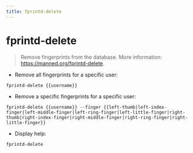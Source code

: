 ```yaml
---
title: fprintd-delete
---
```

# fprintd-delete

> Remove fingerprints from the database.
> More information: <https://manned.org/fprintd-delete>.

- Remove all fingerprints for a specific user:

`fprintd-delete {{username}}`

- Remove a specific fingerprints for a specific user:

`fprintd-delete {{username}} --finger {{left-thumb|left-index-finger|left-middle-finger|left-ring-finger|left-little-finger|right-thumb|right-index-finger|right-middle-finger|right-ring-finger|right-little-finger}}`

- Display help:

`fprintd-delete`
